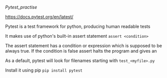 *Pytest_practise*

https://docs.pytest.org/en/latest/

Pytest is a test framework for python, producing human readable tests 

It makes use of python's built-in assert statement
```assert <condition>```

The assert statement has a condition or expression which is supposed to be always true. If the condition is false assert halts the program and gives an 

As a default, pytest will look for filenames starting with ```test_<myfile>.py```

Install it using pip
```pip install pytest```
